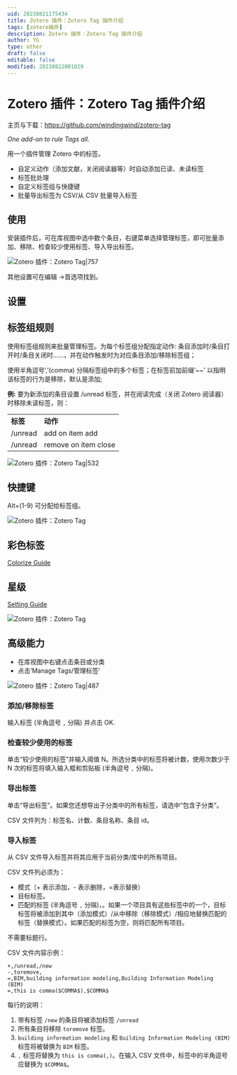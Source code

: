 ```yaml
---
uid: 20230821175434
title: Zotero 插件：Zotero Tag 插件介绍
tags: [zotero插件]
description: Zotero 插件：Zotero Tag 插件介绍
author: YG
type: other
draft: false
editable: false
modified: 20230822001029
---
```


# Zotero 插件：Zotero Tag 插件介绍

主页与下载：<https://github.com/windingwind/zotero-tag>

*One add-on to rule Tags all.*

用一个插件管理 Zotero 中的标签。

- 自定义动作（添加文献，关闭阅读器等）时自动添加已读、未读标签
- 标签批处理
- 自定义标签组与快捷键
- 批量导出标签为 CSV/从 CSV 批量导入标签

## 使用

安装插件后，可在库视图中选中数个条目，右键菜单选择管理标签，即可批量添加、移除、检查较少使用标签、导入导出标签。

![Zotero 插件：Zotero Tag|757](https://cdn.pkmer.cn/images/d636615e7b5e6fbd1c12c0d094e50e93_MD5.png!pkmer)

其他设置可在编辑 ->首选项找到。

## 设置

## 标签组规则

使用标签组规则来批量管理标签。为每个标签组分配指定动作: 条目添加时/条目打开时/条目关闭时……，并在动作触发时为对应条目添加/移除标签组；

使用半角逗号’,’(comma) 分隔标签组中的多个标签；在标签前加前缀’~~’ 以指明该标签的行为是移除，默认是添加;

**例:** 要为新添加的条目设置 /unread 标签，并在阅读完成（关闭 Zotero 阅读器）时移除未读标签，则：

|     |     |
| --- | --- |
| **标签** | **动作** |
| /unread | add on item add |
| /unread | remove on item close |

![Zotero 插件：Zotero Tag|532](https://cdn.pkmer.cn/images/687b0e649c8b7dada09234c35afdfcd9_MD5.png!pkmer)

## 快捷键

Alt+(1-9) 可分配给标签组。

![Zotero 插件：Zotero Tag](https://cdn.pkmer.cn/images/93e542bbee892f25beb36faee0809e1f_MD5.png!pkmer)

## 彩色标签

[Colorize Guide](https://github.com/windingwind/zotero-tag/blob/master/docs/tag-color.md)

## 星级

[Setting Guide](https://github.com/windingwind/zotero-tag/blob/master/docs/item-star.md)

![Zotero 插件：Zotero Tag](https://cdn.pkmer.cn/images/8af705651de4aae609a24da6ae500213_MD5.png!pkmer)

## 高级能力

- 在库视图中右键点击条目或分类
- 点击’Manage Tags/管理标签’

![Zotero 插件：Zotero Tag|487](https://cdn.pkmer.cn/images/20230822000600.png!pkmer)

### 添加/移除标签

输入标签 (半角逗号 `,` 分隔) 并点击 OK.

### 检查较少使用的标签

单击“较少使用的标签”并输入阈值 N。所选分类中的标签将被计数，使用次数少于 N 次的标签将填入输入框和剪贴板 (半角逗号 `,` 分隔)。

### 导出标签

单击“导出标签”。如果您还想导出子分类中的所有标签，请选中“包含子分类”。

CSV 文件列为：标签名、计数、条目名称、条目 id。

### 导入标签

从 CSV 文件导入标签并将其应用于当前分类/库中的所有项目。

CSV 文件列必须为：

- 模式（+ 表示添加，- 表示删除，=表示替换）
- 目标标签。
- 匹配的标签 (半角逗号 `,` 分隔)，。如果一个项目具有这些标签中的一个，目标标签将被添加到其中（添加模式）/从中移除（移除模式）/相应地替换匹配的标签（替换模式）。如果匹配的标签为空，则将匹配所有项目。

不需要标题行。

CSV 文件内容示例：

```
+,/unread,/new
-,toremove,
=,BIM,building information modeling,Building Information Modeling (BIM)
=,this is comma($COMMA$),$COMMA$
```

每行的说明：

1. 带有标签 `/new` 的条目将被添加标签 `/unread`
2. 所有条目将移除 `toremove` 标签。
3. `building information modeling` 和 `Building Information Modeling (BIM)` 标签将被替换为 `BIM` 标签。
4. `,` 标签将替换为 `this is comma(,)`。在输入 CSV 文件中，标签中的半角逗号应替换为 `$COMMA$`。